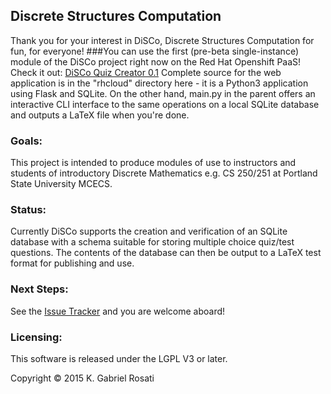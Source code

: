 ## Discrete Structures Computation
Thank you for your interest in DiSCo, Discrete Structures Computation for fun, for everyone!
###You can use the first (pre-beta single-instance) module of the DiSCo project right now on the Red Hat Openshift PaaS! Check it out: [DiSCo Quiz Creator 0.1](http://disco-gpdx.rhcloud.com/)
Complete source for the web application is in the "rhcloud" directory here - it is a Python3
application using Flask and SQLite.
On the other hand, main.py in the parent offers an interactive CLI interface to the same operations on a local SQLite database and outputs a LaTeX file when you're done.

### Goals:
This project is intended to produce modules of use to instructors and students of
introductory Discrete Mathematics e.g. CS 250/251 at Portland State University MCECS.

### Status:
Currently DiSCo supports the creation and verification of an SQLite database
with a schema suitable for storing multiple choice quiz/test questions. The contents
of the database can then be output to a LaTeX test format for publishing and use.

### Next Steps:
See the [Issue Tracker](https://github.com/gabrielpdx/DiSCo/issues) and you
are welcome aboard!

### Licensing:
This software is released under the LGPL V3 or later.
 
Copyright &copy; 2015 K. Gabriel Rosati
